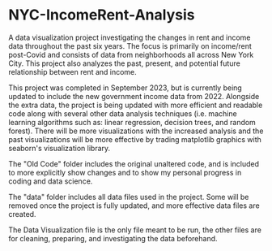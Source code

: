 # NYC-IncomeRent-Analysis
A data visualization project investigating the changes in rent and income data throughout the past six years. The focus is primarily on income/rent post-Covid and consists of data from neighborhoods all across New York City. This project also analyzes the past, present, and potential future relationship between rent and income.

This project was completed in September 2023, but is currently being updated to include the new government income data from 2022. Alongside the extra data, the project is being updated with more efficient and readable code along with several other data analysis techniques (i.e. machine learning algorithms such as: linear regression, decision trees, and random forest). There will be more visualizations with the increased analysis and the past visualizations will be more effective by trading matplotlib graphics with seaborn's visualization library.

The "Old Code" folder includes the original unaltered code, and is included to more explicitly show changes and to show my personal progress in coding and data science.

The "data" folder includes all data files used in the project. Some will be removed once the project is fully updated, and more effective data files are created.

The Data Visualization file is the only file meant to be run, the other files are for cleaning, preparing, and investigating the data beforehand.

